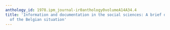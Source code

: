 ```yaml
---
anthology_id: 1978.ipm_journal-ir0anthology0volumeA14A34.4
title: 'Information and documentation in the social sciences: A brief description
  of the Belgian situation'
---
```


